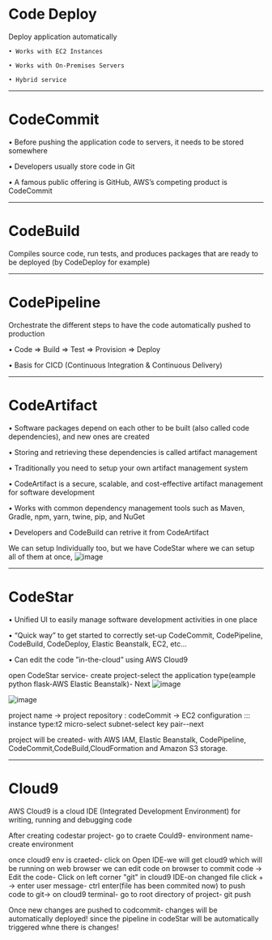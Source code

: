 # Code Deploy

Deploy application automatically

    • Works with EC2 Instances

    • Works with On-Premises Servers

    • Hybrid service
_____________________________________________________________________________________________________________________________________________________________________
# CodeCommit 

• Before pushing the application code to servers, it needs to be stored somewhere

• Developers usually store code in Git

• A famous public offering is GitHub, AWS’s competing product is CodeCommit
_____________________________________________________________________________________________________________________________________________________________________
# CodeBuild

Compiles source code, run tests, and produces packages that are ready to be deployed (by CodeDeploy for example)
_____________________________________________________________________________________________________________________________________________________________________
# CodePipeline

Orchestrate the different steps to have the code automatically pushed to production

• Code => Build => Test => Provision => Deploy

• Basis for CICD (Continuous Integration & Continuous Delivery)
_____________________________________________________________________________________________________________________________________________________________________
# CodeArtifact

• Software packages depend on each other to be built (also called code dependencies), and new ones are created

• Storing and retrieving these dependencies is called artifact management

• Traditionally you need to setup your own artifact management system

• CodeArtifact is a secure, scalable, and cost-effective artifact management for software development

• Works with common dependency management tools such as Maven, Gradle, npm, yarn, twine, pip, and NuGet

• Developers and CodeBuild can retrive it from CodeArtifact

We can setup Individually too, but we have CodeStar where we can setup all of them at once,
![image](https://user-images.githubusercontent.com/107784718/213138269-844923c2-f110-4e0b-b78c-13a8dcb201d2.png)
_____________________________________________________________________________________________________________________________________________________________________
# CodeStar

• Unified UI to easily manage software development activities in one place

• “Quick way” to get started to correctly set-up CodeCommit, CodePipeline, CodeBuild, CodeDeploy, Elastic Beanstalk, EC2, etc...

• Can edit the code ”in-the-cloud” using AWS Cloud9

open CodeStar service- create project-select the application type(eample python flask-AWS Elastic Beanstalk)- Next
![image](https://user-images.githubusercontent.com/107784718/213131078-a3f70a05-bc12-4dc4-8910-85c2353a0a0d.png)

![image](https://user-images.githubusercontent.com/107784718/213131310-e163fe52-1410-4b45-9750-7679569aed18.png)

project name -> project repository : codeCommit -> EC2 configuration ::: instance type:t2 micro-select subnet-select key pair--next

project will be created- with AWS IAM, Elastic Beanstalk, CodePipeline, CodeCommit,CodeBuild,CloudFormation and Amazon S3 storage.
_____________________________________________________________________________________________________________________________________________________________________
# Cloud9

AWS Cloud9 is a cloud IDE (Integrated Development Environment) for writing, running and debugging code

After creating codestar project- go to craete Could9- environment name-create environment

once cloud9 env is craeted-
click on Open IDE-we will get cloud9 which will be running on web browser we can edit code on browser
to commit code -> Edit the code- Click on left corner "git" in cloud9 IDE-on changed file click + -> enter user message- ctrl enter(file has been commited now)
to push code to git-> on cloud9 terminal- go to root directory of project- git push

Once new changes are pushed to codcommit- changes will be automatically deployed! since the pipeline in codeStar will be automatically triggered whne there is changes!
